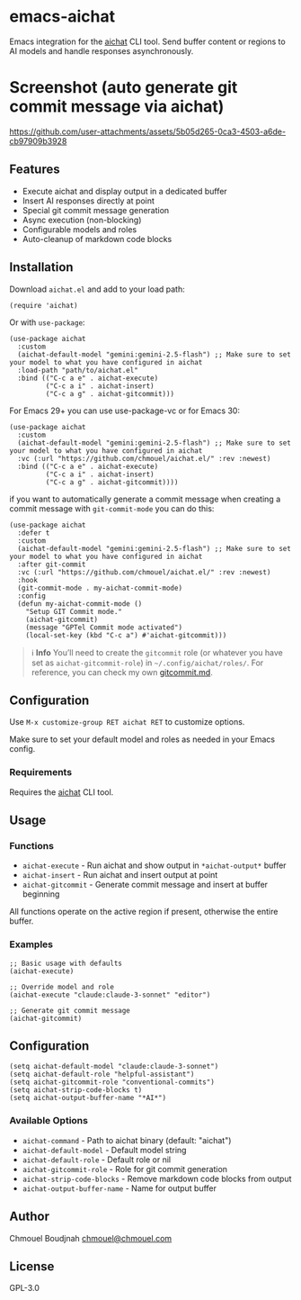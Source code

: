 # emacs-aichat

Emacs integration for the [aichat](https://github.com/sigoden/aichat) CLI tool.
Send buffer content or regions to AI models and handle responses
asynchronously.

# Screenshot (auto generate git commit message via aichat)

https://github.com/user-attachments/assets/5b05d265-0ca3-4503-a6de-cb97909b3928

## Features

- Execute aichat and display output in a dedicated buffer
- Insert AI responses directly at point
- Special git commit message generation
- Async execution (non-blocking)
- Configurable models and roles
- Auto-cleanup of markdown code blocks

## Installation

Download `aichat.el` and add to your load path:

```elisp
(require 'aichat)
```

Or with `use-package`:

```elisp
(use-package aichat
  :custom
  (aichat-default-model "gemini:gemini-2.5-flash") ;; Make sure to set your model to what you have configured in aichat
  :load-path "path/to/aichat.el"
  :bind (("C-c a e" . aichat-execute)
         ("C-c a i" . aichat-insert)
         ("C-c a g" . aichat-gitcommit)))
```

For Emacs 29+ you can use use-package-vc or for Emacs 30:

```elisp
(use-package aichat
  :custom
  (aichat-default-model "gemini:gemini-2.5-flash") ;; Make sure to set your model to what you have configured in aichat
  :vc (:url "https://github.com/chmouel/aichat.el/" :rev :newest)
  :bind (("C-c a e" . aichat-execute)
         ("C-c a i" . aichat-insert)
         ("C-c a g" . aichat-gitcommit))))
```

if you want to automatically generate a commit message when creating a commit
message with `git-commit-mode` you can do this:

```elisp
(use-package aichat
  :defer t
  :custom
  (aichat-default-model "gemini:gemini-2.5-flash") ;; Make sure to set your model to what you have configured in aichat
  :after git-commit
  :vc (:url "https://github.com/chmouel/aichat.el/" :rev :newest)
  :hook
  (git-commit-mode . my-aichat-commit-mode)
  :config
  (defun my-aichat-commit-mode ()
    "Setup GIT Commit mode."
    (aichat-gitcommit)
    (message "GPTel Commit mode activated")
    (local-set-key (kbd "C-c a") #'aichat-gitcommit)))
```

> ℹ️ **Info**
> You’ll need to create the `gitcommit` role (or whatever you have set as
> `aichat-gitcommit-role`) in `~/.config/aichat/roles/`. For reference, you can
> check my own [gitcommit.md](./prompts/gitcommit.md).

## Configuration

Use `M-x customize-group RET aichat RET` to customize options.

Make sure to set your default model and roles as needed in your Emacs config.

### Requirements

Requires the [aichat](https://github.com/sigoden/aichat) CLI tool.

## Usage

### Functions

- `aichat-execute` - Run aichat and show output in `*aichat-output*` buffer
- `aichat-insert` - Run aichat and insert output at point
- `aichat-gitcommit` - Generate commit message and insert at buffer beginning

All functions operate on the active region if present, otherwise the entire buffer.

### Examples

```elisp
;; Basic usage with defaults
(aichat-execute)

;; Override model and role
(aichat-execute "claude:claude-3-sonnet" "editor")

;; Generate git commit message
(aichat-gitcommit)
```

## Configuration

```elisp
(setq aichat-default-model "claude:claude-3-sonnet")
(setq aichat-default-role "helpful-assistant")
(setq aichat-gitcommit-role "conventional-commits")
(setq aichat-strip-code-blocks t)
(setq aichat-output-buffer-name "*AI*")
```

### Available Options

- `aichat-command` - Path to aichat binary (default: "aichat")
- `aichat-default-model` - Default model string
- `aichat-default-role` - Default role or nil
- `aichat-gitcommit-role` - Role for git commit generation
- `aichat-strip-code-blocks` - Remove markdown code blocks from output
- `aichat-output-buffer-name` - Name for output buffer

## Author

Chmouel Boudjnah <chmouel@chmouel.com>

## License

GPL-3.0
